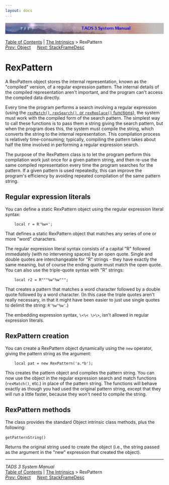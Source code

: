 ```yaml
---
layout: docs
---
```



<img src="topbar.jpg" data-border="0" />





<a href="toc.html" class="nav">Table of Contents</a> \|
<a href="builtins.html" class="nav">The Intrinsics</a> \> RexPattern  
<span class="navnp"><a href="objic.html" class="nav"><em>Prev:</em> Object</a>
   
<a href="framedesc.html" class="nav"><em>Next:</em> StackFrameDesc</a>
    </span>





# RexPattern

A RexPattern object stores the internal representation, known as the
"compiled" version, of a regular expression pattern. The internal
details of the compiled representation aren't important, and the program
can't access the compiled data directly.

Every time the program performs a search involving a regular expression
(using the [`rexMatch()`,
`rexSearch()`, or
`rexReplace()`
functions](tadsgen.html#rexmatch)), the system must work with the
compiled form of the search pattern. The simplest way to call these
functions is to pass them a string giving the search pattern, but when
the program does this, the system must compile the string, which
converts the string to the internal representation. This compilation
process is relatively time-consuming; typically, compiling the pattern
takes about half the time involved in performing a regular expression
search.

The purpose of the RexPattern class is to let the program perform this
compilation work just once for a given pattern string, and then re-use
the same compiled representation every time the program searches for the
pattern. If a given pattern is used repeatedly, this can improve the
program's efficiency by avoiding repeated compilation of the same
pattern string.

## <span id="rexlit">Regular expression literals</span>

You can define a static RexPattern object using the regular expression
literal syntax:

```
    local r = R'%w+';
```

That defines a static RexPattern object that matches any series of one
or more "word" characters.

The regular expression literal syntax consists of a capital "R" followed
immediately (with no intervening spaces) by an open quote. Single and
double quotes are interchangeable for "R" strings - they have exactly
the same meaning, but of course the ending quote must match the open
quote. You can also use the triple-quote syntax with "R" strings:

```
    local r2 = R"""%w"%w""";
```

That creates a pattern that matches a word character followed by a
double quote followed by a word character. (In this case the triple
quotes aren't really necessary, in that it might have been easier to
just use single quotes to delimit the string:
`R'%w"%w'`.)

The embedding expression syntax, `\<\< \>\>`,
isn't allowed in regular expression literals.

## RexPattern creation

You can create a RexPattern object dynamically using the
`new` operator, giving the pattern string as the
argument:

```
    local pat = new RexPattern('a.*b');
```

This creates the pattern object and compiles the pattern string. You can
now use the object in the regular expression search and match functions
(`rexMatch()`, etc.) in place of the pattern
string. The functions will behave exactly as though you had used the
original pattern string, except that they will run a little faster,
because they won't need to compile the string.

## RexPattern methods

The class provides the standard Object intrinsic class methods, plus the
following:

`getPatternString()`



Returns the original string used to create the object (i.e., the string
passed as the argument in the "new" expression that created the object).





------------------------------------------------------------------------



*TADS 3 System Manual*  
<a href="toc.html" class="nav">Table of Contents</a> \|
<a href="builtins.html" class="nav">The Intrinsics</a> \> RexPattern  
<span class="navnp"><a href="objic.html" class="nav"><em>Prev:</em> Object</a>
   
<a href="framedesc.html" class="nav"><em>Next:</em> StackFrameDesc</a>
    </span>


